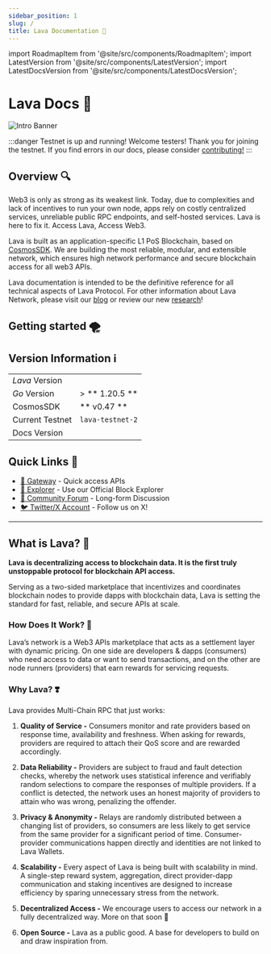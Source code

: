 ```yaml
---
sidebar_position: 1
slug: /
title: Lava Documentation 📖
---
```


import RoadmapItem from '@site/src/components/RoadmapItem';
import LatestVersion from '@site/src/components/LatestVersion';
import LatestDocsVersion from '@site/src/components/LatestDocsVersion';


# Lava Docs 📑

![Intro Banner](/img/banner/Intro.jpg)  

:::danger Testnet is up and running!
Welcome testers! Thank you for joining the testnet. If you find errors in our docs, please consider [contributing!](https://github.com/lavanet/docs)
:::

## Overview 🔍

Web3 is only as strong as its weakest link. Today, due to complexities and lack of incentives to run your own node, apps rely on costly centralized services, unreliable public RPC endpoints, and self-hosted services. Lava is here to fix it. Access Lava, Access Web3.

Lava is built as an application-specific L1 PoS Blockchain, based on [CosmosSDK](https://tendermint.com/sdk/). We are building the most reliable, modular, and extensible network, which ensures high network performance and secure blockchain access for all web3 APIs. 

Lava documentation is intended to be the definitive reference for all technical aspects of Lava Protocol. For other information about Lava Network, please visit our [blog](https://www.lavanet.xyz/blog?utm_source=intro-page&utm_medium=docs) or review our new [research](https://community.lavanet.xyz/c/research/9?utm_source=intro-page&utm_medium=docs)! 


## Getting started 🌪️

[<RoadmapItem icon="⛓️" title="Supported Chains" description="Learn more about the Chains that Lava supports."/>](/chains)

[<RoadmapItem icon="⚡️" title="Access Web3 APIs" description="Start using Web3 APIs, seamlessly onboarding Lava's network"/>](/access-intro)

[<RoadmapItem icon="🌋" title="Become a Lava Validator" description="Validate blocks, secure the network, earn rewards"/>](/validator)

[<RoadmapItem icon="🔄" title="Become an API Provider" description="Service chain access, grow the network, earn rewards"/>](/provider)

## Version Information ℹ️

|           |                   |
|-----------|-------------------|
| *Lava* Version         | **<LatestVersion />** |
| *Go* Version           | > ** 1.20.5 **        |
| CosmosSDK            |   ** v0.47 **      |
| Current Testnet      |  `lava-testnet-2`  |
| Docs Version         | **<LatestDocsVersion />** |

## Quick Links 🔗

- [🚪 Gateway](https://gateway.lavanet.xyz/?utm_source=intro-page&utm_medium=docs&utm_campaign=docs-to-gateway) - Quick access APIs
- [🔭 Explorer](https://lava.explorers.guru/) - Use our Official Block Explorer
- [💬 Community Forum](https://community.lavanet.xyz/?utm_source=intro-page&utm_medium=docs) - Long-form Discussion
- [🐦 Twitter/X Account](https://twitter.com/lavanetxyz) - Follow us on X!

---

## What is Lava? 🌋

**Lava is decentralizing access to blockchain data. It is the first truly unstoppable protocol for blockchain API access.**

Serving as a two-sided marketplace that incentivizes and coordinates blockchain nodes to provide dapps with blockchain data, Lava is setting the standard for fast, reliable, and secure APIs at scale.

### How Does It Work? 🔩

Lava’s network is a Web3 APIs marketplace that acts as a settlement layer with dynamic pricing. On one side are developers & dapps (consumers) who need access to data or want to send transactions, and on the other are node runners (providers) that earn rewards for servicing requests.

### Why Lava? ❣️

 Lava provides Multi-Chain RPC that just works:

1. **Quality of Service -** Consumers monitor and rate providers based on response time, availability and freshness. When asking for rewards, providers are required to attach their QoS score and are rewarded accordingly.

2. **Data Reliability -** Providers are subject to fraud and fault detection checks, whereby the network uses statistical inference and verifiably random selections to compare the responses of multiple providers. If a conflict is detected, the network uses an honest majority of providers to attain who was wrong, penalizing the offender.

3. **Privacy & Anonymity -** Relays are randomly distributed between a changing list of providers, so consumers are less likely to get service from the same provider for a significant period of time. Consumer-provider communications happen directly and identities are not linked to Lava Wallets.

4. **Scalability -** Every aspect of Lava is being built with scalability in mind. A single-step reward system, aggregation, direct provider-dapp communication and staking incentives are designed to increase efficiency by sparing unnecessary stress from the network.

5. **Decentralized Access -** We encourage users to access our network in a fully decentralized way.
More on that soon 👀

6. **Open Source -** Lava as a public good. A base for developers to build on and draw inspiration from.
